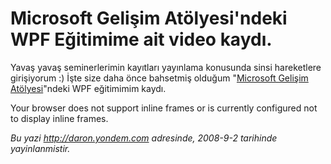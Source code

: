 # Microsoft Gelişim Atölyesi'ndeki WPF Eğitimime ait video kaydı.
Yavaş yavaş seminerlerimin kayıtları yayınlama konusunda sinsi
hareketlere girişiyorum :) İşte size daha önce bahsetmiş olduğum
"[Microsoft Gelişim
Atölyesi](http://daron.yondem.com/tr/post/e93f8eff-7af9-4ce1-ae16-a4b8f42a1ec2)"ndeki
WPF eğitimimim kaydı.

Your browser does not support inline frames or is currently configured
not to display inline frames.



*Bu yazi http://daron.yondem.com adresinde, 2008-9-2 tarihinde yayinlanmistir.*
